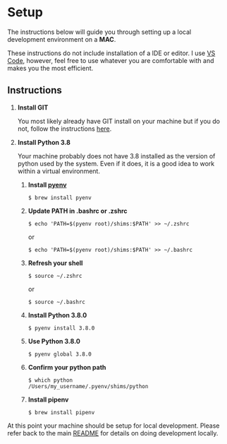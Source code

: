 # Setup

The instructions below will guide you through setting up a local development environment on a **MAC**.  

These instructions do not include installation of a IDE or editor.  I use [VS Code](https://code.visualstudio.com/), however, feel free to use whatever you are comfortable with and makes you the most efficient.

## Instructions

1. **Install GIT**
	
	You most likely already have GIT install on your machine but if you do not, follow the instructions [here](https://git-scm.com/book/en/v2/Getting-Started-Installing-Git).
	 

1. **Install Python 3.8**
	
	Your machine probably does not have 3.8 installed as the version of python used by the system.  Even if it does, it is a good idea to work within a virtual environment.
	
	1. **Install [pyenv](https://github.com/pyenv/pyenv)**
	
		`$ brew install pyenv`
	
	2. **Update PATH in .bashrc or .zshrc**

		`$ echo 'PATH=$(pyenv root)/shims:$PATH' >> ~/.zshrc`

		or
		
		`$ echo 'PATH=$(pyenv root)/shims:$PATH' >> ~/.bashrc`
		
		
	3. **Refresh your shell**
		
		`$ source ~/.zshrc`
		
		or
		
		`$ source ~/.bashrc`
		
		
	4. **Install Python 3.8.0**

		`$ pyenv install 3.8.0`


	5. **Use Python 3.8.0**

		`$ pyenv global 3.8.0`


	5. **Confirm your python path**		
		
		```	
		$ which python
		/Users/my_username/.pyenv/shims/python
		```

	5. **Install pipenv**		
		
		```	
		$ brew install pipenv
		```

At this point your machine should be setup for local development.  Please refer back to the main [README](../README.md) for details on doing development locally.
	
